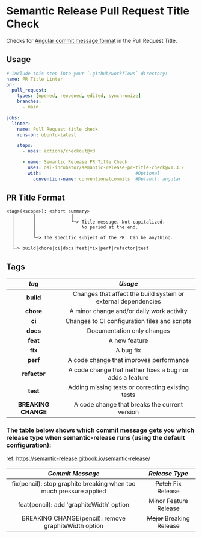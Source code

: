 # Semantic Release Pull Request Title Check

Checks for [Angular commit message format](https://github.com/angular/angular/blob/main/CONTRIBUTING.md#-commit-message-format) in the Pull Request Title.


## Usage
``` yaml
# Include this step into your `.github/workflows` directory:
name: PR Title Linter
on:
  pull_request:
    types: [opened, reopened, edited, synchronize]
    branches:
      - main

jobs:
  linter:
    name: Pull Request title check
    runs-on: ubuntu-latest

    steps:
      - uses: actions/checkout@v3

      - name: Semantic Release PR Title Check
        uses: osl-incubator/semantic-release-pr-title-check@v1.3.2
        with:                                   #Optional
          convention-name: conventionalcommits  #Default: angular
```


## PR Title Format
```
<tag>(<scope>): <short summary>
  │       │             │
  │       │             └─> Title message. Not capitalized. 
  │       │                 No period at the end.
  │       │
  │       └─> The specific subject of the PR. Can be anything.
  │
  └─> build|chore|ci|docs|feat|fix|perf|refactor|test
```


## Tags

|*tag*|*Usage*|
|:---:|:---------:|
|**build**|Changes that affect the build system or external dependencies|
|**chore**|A minor change and/or daily work activity|
|**ci**|Changes to CI configuration files and scripts|
|**docs**|Documentation only changes|
|**feat**|A new feature|
|**fix**|A bug fix|
|**perf**|A code change that improves performance|
|**refactor**|A code change that neither fixes a bug nor adds a feature|
|**test**|Adding missing tests or correcting existing tests|
|**BREAKING CHANGE**|A code change that breaks the current version|


### The table below shows which commit message gets you which release type when semantic-release runs (using the default configuration):
ref: https://semantic-release.gitbook.io/semantic-release/

|*Commit Message*|*Release Type*|
|:---:|:---------:|
|fix(pencil): stop graphite breaking when too much pressure applied|~~Patch~~ Fix Release|
|feat(pencil): add 'graphiteWidth' option|~~Minor~~ Feature Release|
|BREAKING CHANGE(pencil): remove graphiteWidth option|~~Major~~ Breaking Release|
